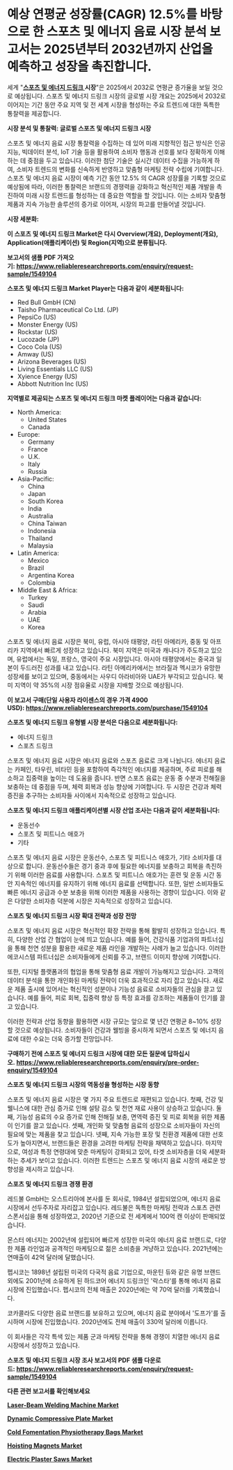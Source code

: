 <p><h1>예상 연평균 성장률(CAGR) 12.5%를 바탕으로 한 스포츠 및 에너지 음료 시장 분석 보고서는 2025년부터 2032년까지 산업을 예측하고 성장을 촉진합니다.</h1></p><p>세계 "<strong><a href="https://www.reliableresearchreports.com/sports-and-energy-drinks-r1549104?utm_campaign=106&utm_medium=8&utm_source=Github&utm_content=ia&utm_term=22032025&utm_id=sports-and-energy-drinks">스포츠 및 에너지 드링크&nbsp;</a></strong><strong>시장</strong>"은 2025에서 2032로 연평균 증가율을 보일 것으로 예상됩니다. 스포츠 및 에너지 드링크 시장의 글로벌 시장 개요는 2025에서 2032로 이어지는 기간 동안 주요 지역 및 전 세계 시장을 형성하는 주요 트렌드에 대한 독특한 통찰력을 제공합니다.</p>
<p><strong>시장 분석 및 통찰력: 글로벌 스포츠 및 에너지 드링크 시장</strong></p>
<p><p>스포츠 및 에너지 음료 시장 통찰력을 수집하는 데 있어 미래 지향적인 접근 방식은 인공지능, 빅데이터 분석, IoT 기술 등을 활용하여 소비자 행동과 선호를 보다 정확하게 이해하는 데 중점을 두고 있습니다. 이러한 첨단 기술은 실시간 데이터 수집을 가능하게 하여, 소비자 트렌드의 변화를 신속하게 반영하고 맞춤형 마케팅 전략 수립에 기여합니다. 스포츠 및 에너지 음료 시장이 예측 기간 동안 12.5% 의 CAGR 성장률을 기록할 것으로 예상됨에 따라, 이러한 통찰력은 브랜드의 경쟁력을 강화하고 혁신적인 제품 개발을 촉진하여 미래 시장 트렌드를 형성하는 데 중요한 역할을 할 것입니다. 이는 소비자 맞춤형 제품과 지속 가능한 솔루션의 증가로 이어져, 시장의 파고를 만들어낼 것입니다.</p><a href="%7CAUTHORITHY_DOMAIN_URL%7C?utm_campaign=106&utm_medium=8&utm_source=Github&utm_content=ia&utm_term=22032025&utm_id=sports-and-energy-drinks"></a></p>
<p><strong>시장 세분화:</strong></p>
<p><strong>이 스포츠 및 에너지 드링크 Market은 다시 Overview(개요), Deployment(개요), Application(애플리케이션) 및 Region(지역)으로 분류됩니다.</strong></p>
<p><strong>보고서의 샘플 PDF 가져오기:&nbsp;<a href="https://www.reliableresearchreports.com/enquiry/request-sample/1549104?utm_campaign=106&utm_medium=8&utm_source=Github&utm_content=ia&utm_term=22032025&utm_id=sports-and-energy-drinks">https://www.reliableresearchreports.com/enquiry/request-sample/1549104</a></strong><strong></strong></p>
<p><strong>스포츠 및 에너지 드링크 Market Player는 다음과 같이 세분화됩니다:</strong></p>
<p><ul><li>Red Bull GmbH (CN)</li><li>Taisho Pharmaceutical Co Ltd. (JP)</li><li>PepsiCo (US)</li><li>Monster Energy (US)</li><li>Rockstar (US)</li><li>Lucozade (JP)</li><li>Coco Cola (US)</li><li>Amway (US)</li><li>Arizona Beverages (US)</li><li>Living Essentials LLC (US)</li><li>Xyience Energy (US)</li><li>Abbott Nutrition Inc (US)</li></ul></p>
<p><strong>지역별로 제공되는 스포츠 및 에너지 드링크 마켓 플레이어는 다음과 같습니다:</strong></p>
<p><ul>
    <li>
        North America:
        <ul>
            <li>United States</li>
            <li>Canada</li>
        </ul>
    </li>
    <li>
        Europe:
        <ul>
            <li>Germany</li>
            <li>France</li>
            <li>U.K.</li>
            <li>Italy</li>
            <li>Russia</li>
        </ul>
    </li>
    <li>
        Asia-Pacific:
        <ul>
            <li>China</li>
            <li>Japan</li>
            <li>South Korea</li>
            <li>India</li>
            <li>Australia</li>
            <li>China Taiwan</li>
            <li>Indonesia</li>
            <li>Thailand</li>
            <li>Malaysia</li>
        </ul>
    </li>
    <li>
        Latin America:
        <ul>
            <li>Mexico</li>
            <li>Brazil</li>
            <li>Argentina Korea</li>
            <li>Colombia</li>
        </ul>
    </li>
    <li>
        Middle East & Africa:
        <ul>
            <li>Turkey</li>
            <li>Saudi</li>
            <li>Arabia</li>
            <li>UAE</li>
            <li>Korea</li>
        </ul>
    </li>
    </ul></p>
<p><p>스포츠 및 에너지 음료 시장은 북미, 유럽, 아시아 태평양, 라틴 아메리카, 중동 및 아프리카 지역에서 빠르게 성장하고 있습니다. 북미 지역은 미국과 캐나다가 주도하고 있으며, 유럽에서는 독일, 프랑스, 영국이 주요 시장입니다. 아시아 태평양에서는 중국과 일본이 두드러진 성과를 내고 있습니다. 라틴 아메리카에서는 브라질과 멕시코가 유망한 성장세를 보이고 있으며, 중동에서는 사우디 아라비아와 UAE가 부각되고 있습니다. 북미 지역이 약 35%의 시장 점유율로 시장을 지배할 것으로 예상됩니다.</p></p>
<p><strong>이 보고서 구매(단일 사용자 라이센스의 경우 가격 4900 USD):&nbsp;<a href="https://www.reliableresearchreports.com/purchase/1549104?utm_campaign=106&utm_medium=8&utm_source=Github&utm_content=ia&utm_term=22032025&utm_id=sports-and-energy-drinks">https://www.reliableresearchreports.com/purchase/1549104</a></strong></p>
<p><strong>스포츠 및 에너지 드링크 유형별 시장 분석은 다음으로 세분화됩니다:</strong></p>
<p><ul><li>에너지 드링크</li><li>스포츠 드링크</li></ul></p>
<p><p>스포츠 및 에너지 음료 시장은 에너지 음료와 스포츠 음료로 크게 나뉩니다. 에너지 음료는 카페인, 타우린, 비타민 등을 포함하여 즉각적인 에너지를 제공하며, 주로 피로를 해소하고 집중력을 높이는 데 도움을 줍니다. 반면 스포츠 음료는 운동 중 수분과 전해질을 보충하는 데 중점을 두며, 체력 회복과 성능 향상에 기여합니다. 두 시장은 건강과 체력 증진을 추구하는 소비자들 사이에서 지속적으로 성장하고 있습니다.</p></p>
<p><strong>스포츠 및 에너지 드링크 애플리케이션별 시장 산업 조사는 다음과 같이 세분화됩니다:</strong></p>
<p><ul><li>운동선수</li><li>스포츠 및 피트니스 애호가</li><li>기타</li></ul></p>
<p><p>스포츠 및 에너지 음료 시장은 운동선수, 스포츠 및 피트니스 애호가, 기타 소비자를 대상으로 합니다. 운동선수들은 경기 중과 후에 필요한 에너지를 보충하고 회복을 촉진하기 위해 이러한 음료를 사용합니다. 스포츠 및 피트니스 애호가는 훈련 및 운동 시간 동안 지속적인 에너지를 유지하기 위해 에너지 음료를 선택합니다. 또한, 일반 소비자들도 빠른 에너지 공급과 수분 보충을 위해 이러한 제품을 사용하는 경향이 있습니다. 이와 같은 다양한 소비자층 덕분에 시장은 지속적으로 성장하고 있습니다.</p></p>
<p><strong>스포츠 및 에너지 드링크 시장 확대 전략과 성장 전망</strong></p>
<p><p>스포츠 및 에너지 음료 시장은 혁신적인 확장 전략을 통해 활발히 성장하고 있습니다. 특히, 다양한 산업 간 협업이 눈에 띄고 있습니다. 예를 들어, 건강식품 기업과의 파트너십을 통해 천연 성분을 활용한 새로운 제품 라인을 개발하는 사례가 늘고 있습니다. 이러한 에코시스템 파트너십은 소비자들에게 신뢰를 주고, 브랜드 이미지 향상에 기여합니다.</p><p>또한, 디지털 플랫폼과의 협업을 통해 맞춤형 음료 개발이 가능해지고 있습니다. 고객의 데이터 분석을 통한 개인화된 마케팅 전략이 더욱 효과적으로 자리 잡고 있습니다. 새로운 제품 출시에 있어서는 혁신적인 성분이나 기능성 음료로 소비자들의 관심을 끌고 있습니다. 예를 들어, 피로 회복, 집중력 향상 등 특정 효과를 강조하는 제품들이 인기를 끌고 있습니다. </p><p>이러한 전략과 산업 동향을 활용하면 시장 규모는 앞으로 몇 년간 연평균 8~10% 성장할 것으로 예상됩니다. 소비자들이 건강과 웰빙을 중시하게 되면서 스포츠 및 에너지 음료에 대한 수요는 더욱 증가할 전망입니다.</p></p>
<p><strong>구매하기 전에 스포츠 및 에너지 드링크 시장에 대한 모든 질문에 답하십시오.&nbsp;<a href="https://www.reliableresearchreports.com/enquiry/pre-order-enquiry/1549104?utm_campaign=106&utm_medium=8&utm_source=Github&utm_content=ia&utm_term=22032025&utm_id=sports-and-energy-drinks">https://www.reliableresearchreports.com/enquiry/pre-order-enquiry/1549104</a></strong><strong></strong></p>
<p><strong>스포츠 및 에너지 드링크 시장의 역동성을 형성하는 시장 동향</strong></p>
<p><p>스포츠 및 에너지 음료 시장은 몇 가지 주요 트렌드로 재편되고 있습니다. 첫째, 건강 및 웰니스에 대한 관심 증가로 인해 설탕 감소 및 천연 재료 사용이 상승하고 있습니다. 둘째, 기능성 음료의 수요 증가로 인해 전해질 보충, 면역력 증진 및 피로 회복을 위한 제품이 인기를 끌고 있습니다. 셋째, 개인화 및 맞춤형 음료의 성장으로 소비자들이 자신의 필요에 맞는 제품을 찾고 있습니다. 넷째, 지속 가능한 포장 및 친환경 제품에 대한 선호도가 높아지면서, 브랜드들은 환경을 고려한 마케팅 전략을 채택하고 있습니다. 마지막으로, 여성과 특정 연령대에 맞춘 마케팅이 강화되고 있어, 타겟 소비자층을 더욱 세분화하는 추세가 보이고 있습니다. 이러한 트렌드는 스포츠 및 에너지 음료 시장의 새로운 방향성을 제시하고 있습니다.</p></p>
<p><strong>스포츠 및 에너지 드링크 경쟁 환경</strong></p>
<p><p>레드불 GmbH는 오스트리아에 본사를 둔 회사로, 1984년 설립되었으며, 에너지 음료 시장에서 선두주자로 자리잡고 있습니다. 레드불은 독특한 마케팅 전략과 스포츠 관련 스폰서십을 통해 성장하였고, 2020년 기준으로 전 세계에서 100억 캔 이상이 판매되었습니다.</p><p>몬스터 에너지는 2002년에 설립되어 빠르게 성장한 미국의 에너지 음료 브랜드로, 다양한 제품 라인업과 공격적인 마케팅으로 젊은 소비층을 겨냥하고 있습니다. 2021년에는 연매출이 42억 달러에 달했습니다.</p><p>펩시코는 1898년 설립된 미국의 다국적 음료 기업으로, 마운틴 듀와 같은 유명 브랜드 외에도 2001년에 소유하게 된 하드코어 에너지 드링크인 '락스타'를 통해 에너지 음료 시장에 진입했습니다. 펩시코의 전체 매출은 2020년에는 약 70억 달러를 기록했습니다.</p><p>코카콜라도 다양한 음료 브랜드를 보유하고 있으며, 에너지 음료 분야에서 '도프가'를 출시하며 시장에 진입했습니다. 2020년에도 전체 매출이 330억 달러에 이릅니다.</p><p>이 회사들은 각각 특색 있는 제품 군과 마케팅 전략을 통해 경쟁이 치열한 에너지 음료 시장에서 성장하고 있습니다.</p></p>
<p><strong>스포츠 및 에너지 드링크 시장 조사 보고서의 PDF 샘플 다운로드:&nbsp;<a href="https://www.reliableresearchreports.com/enquiry/request-sample/1549104?utm_campaign=106&utm_medium=8&utm_source=Github&utm_content=ia&utm_term=22032025&utm_id=sports-and-energy-drinks">https://www.reliableresearchreports.com/enquiry/request-sample/1549104</a></strong></p>
<p><strong></strong></p>
<p><strong></strong></p>
<p><strong></strong></p>
<p><strong></strong></p>
<p><strong>다른 관련 보고서를 확인해보세요</strong></p>
<p><strong><p><a href="https://github.com/drielvinki/Market-Research-Report-List-1/blob/main/laser-beam-welding-machine-market.md?utm_campaign=106&utm_medium=8&utm_source=Github&utm_content=ia&utm_term=22032025&utm_id=sports-and-energy-drinks">Laser-Beam Welding Machine Market</a></p><p><a href="https://github.com/reahmmunises/Market-Research-Report-List-1/blob/main/dynamic-compressive-plate-market.md?utm_campaign=106&utm_medium=8&utm_source=Github&utm_content=ia&utm_term=22032025&utm_id=sports-and-energy-drinks">Dynamic Compressive Plate Market</a></p><p><a href="https://github.com/moratronak3q/Market-Research-Report-List-1/blob/main/cold-fomentation-physiotherapy-bags-market.md?utm_campaign=106&utm_medium=8&utm_source=Github&utm_content=ia&utm_term=22032025&utm_id=sports-and-energy-drinks">Cold Fomentation Physiotherapy Bags Market</a></p><p><a href="https://github.com/pilukypalis/Market-Research-Report-List-1/blob/main/hoisting-magnets-market.md?utm_campaign=106&utm_medium=8&utm_source=Github&utm_content=ia&utm_term=22032025&utm_id=sports-and-energy-drinks">Hoisting Magnets Market</a></p><p><a href="https://github.com/jugutstam/Market-Research-Report-List-1/blob/main/electric-plaster-saws-market.md?utm_campaign=106&utm_medium=8&utm_source=Github&utm_content=ia&utm_term=22032025&utm_id=sports-and-energy-drinks">Electric Plaster Saws Market</a></p></strong></p>